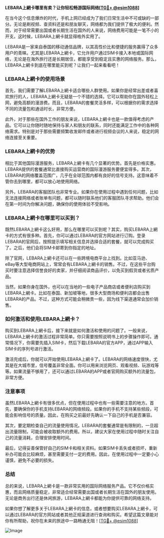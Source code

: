 **LEBARA上網卡哪里有卖？让你轻松畅游国际网络[[TG💪+ @esim1088](https://t.me/s/esim1088)]**

在当今这个信息爆炸的时代，手机上网已经成为了我们日常生活中不可或缺的一部分。无论是刷视频、查资料还是和朋友聊天，网络都为我们提供了极大的便利。然而，对于经常需要出国或者长期生活在国外的人来说，网络费用可能是一笔不小的开支。这时候，LEBARA上網卡就显得格外实用了。

LEBARA是一家来自泰国的移动通信品牌，以其高性价比和便捷的服务赢得了众多用户的青睐。尤其是LEBARA上網卡，它允许用户通过SIM卡接入本地或国际网络，无论是在海外旅行还是长期居住，都能享受到稳定且实惠的网络服务。那么，LEBARA上網卡到底在哪里能买到呢？让我们一起来看看吧！

### LEBARA上網卡的使用场景

首先，我们需要了解LEBARA上網卡适合哪些人群使用。如果你是经常出差或者喜欢旅行的人，LEBARA上網卡无疑是一个不错的选择。它可以帮助你在国外轻松上网，避免高额的漫游费。而且，LEBARA的套餐灵活多样，可以根据你的需求选择不同的流量包和通话时长，非常方便。

此外，对于那些在国外工作的朋友来说，LEBARA上網卡也是一款值得考虑的产品。它可以让你随时随地保持与家人和朋友的联系，同时还能满足工作中的各种网络需求。特别是对于那些需要频繁收发邮件或者进行视频会议的人来说，稳定的网络连接至关重要。

### LEBARA上網卡的优势

相比于其他国际漫游服务，LEBARA上網卡有几个显著的优势。首先是价格实惠。LEBARA提供的套餐通常比直接购买运营商的国际漫游服务要便宜得多。其次，LEBARA的网络覆盖范围广，几乎在全球范围内都有良好的信号支持。这意味着不管你去到哪里，都可以放心地使用网络。

另外，LEBARA的客服团队也非常专业。如果你在使用过程中遇到任何问题，比如无法连接网络或者账单有问题，都可以随时联系他们的客服团队寻求帮助。他们会在第一时间为你解决问题，确保你的使用体验不受影响。

### LEBARA上網卡在哪里可以买到？

既然LEBARA上網卡这么好用，那么在哪里可以买到呢？其实，购买LEBARA上網卡的方式有很多种。首先，你可以通过LEBARA的官方网站进行订购。登录LEBARA的官网后，按照提示填写相关信息并选择合适的套餐，就可以完成购买了。之后，他们会将SIM卡邮寄到你指定的地址。

除了官网，LEBARA上網卡还可以在一些跨境电商平台上找到。比如亚马逊、eBay等大型电商网站上，常常会有LEBARA上網卡的销售。不过，在这些平台购买时要注意选择信誉良好的卖家，并仔细阅读商品评价，以免买到假货或者劣质产品。

当然，如果你身在国外，也可以在当地的一些电子产品商店或者便利店购买到LEBARA上網卡。比如在泰国、新加坡等地，很多大型商场和便利店都会出售LEBARA的产品。不过，这种方式可能会稍微贵一些，因为线下渠道通常会加价销售。

### 如何激活和使用LEBARA上網卡？

购买到LEBARA上網卡后，接下来就是如何激活和使用的问题了。一般来说，LEBARA上網卡的激活过程非常简单。你只需要按照说明书上的步骤操作即可。通常情况下，你需要先插入SIM卡，然后下载LEBARA的官方APP，通过APP输入SIM卡的序列号进行激活。

激活完成后，你就可以开始使用LEBARA上網卡了。LEBARA的网络速度很快，尤其是在大城市里，信号覆盖非常全面。你可以用来浏览网页、观看视频、玩游戏等等。如果流量不够用了，还可以通过LEBARA的APP或者官网购买额外的流量包，非常方便。

### 注意事项

虽然LEBARA上網卡有很多优点，但在使用过程中也有一些需要注意的地方。首先，要确保你的手机支持LEBARA的网络频段。如果你的手机不支持某些频段，可能会影响信号的质量。因此，在购买之前最好先确认一下自己的手机是否兼容。

其次，要定期检查自己的流量使用情况。LEBARA的套餐通常是有限制的，一旦超出流量限制，可能会被收取额外的费用。所以，建议大家在使用过程中随时关注自己的流量消耗，合理安排使用时间。

最后，记得妥善保管好自己的SIM卡和相关资料。如果SIM卡丢失或者损坏，重新补办可能会比较麻烦，甚至需要支付一定的费用。因此，在使用过程中一定要小心谨慎，避免不必要的损失。

### 总结

总的来说，LEBARA上網卡是一款非常实用的国际网络服务产品。它不仅价格实惠，而且网络质量稳定，非常适合经常需要出国或者长期生活在国外的朋友使用。无论是商务出行还是休闲旅游，LEBARA上網卡都能为你提供可靠的网络支持。

如果你想了解更多关于LEBARA上網卡的信息，或者想要购买LEBARA上網卡，可以通过LEBARA的官方网站或者其他正规渠道进行查询和购买。希望这篇文章能对你有所帮助，祝你在未来的旅途中一路畅通无阻！[[TG💪+ @esim1088](https://t.me/s/esim1088)] 

![Image](https://i.postimg.cc/4NQfJmqS/Snipaste-2025-05-13-00-14-12.png)